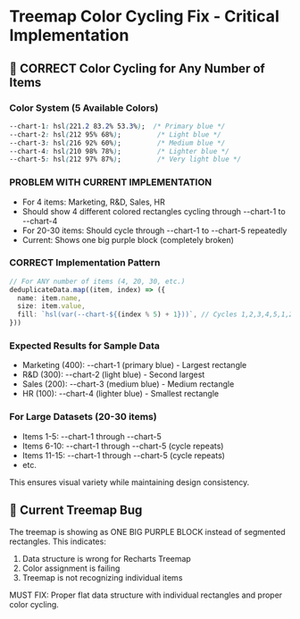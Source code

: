 # Treemap Color Cycling Fix - Critical Implementation

## 🎨 CORRECT Color Cycling for Any Number of Items

### Color System (5 Available Colors)
```css
--chart-1: hsl(221.2 83.2% 53.3%);  /* Primary blue */
--chart-2: hsl(212 95% 68%);         /* Light blue */
--chart-3: hsl(216 92% 60%);         /* Medium blue */
--chart-4: hsl(210 98% 78%);         /* Lighter blue */
--chart-5: hsl(212 97% 87%);         /* Very light blue */
```

### PROBLEM WITH CURRENT IMPLEMENTATION
- For 4 items: Marketing, R&D, Sales, HR
- Should show 4 different colored rectangles cycling through --chart-1 to --chart-4
- For 20-30 items: Should cycle through --chart-1 to --chart-5 repeatedly
- Current: Shows one big purple block (completely broken)

### CORRECT Implementation Pattern
```typescript
// For ANY number of items (4, 20, 30, etc.)
deduplicateData.map((item, index) => ({
  name: item.name,
  size: item.value,
  fill: `hsl(var(--chart-${(index % 5) + 1}))`, // Cycles 1,2,3,4,5,1,2,3,4,5...
}))
```

### Expected Results for Sample Data
- Marketing (400): --chart-1 (primary blue) - Largest rectangle
- R&D (300): --chart-2 (light blue) - Second largest  
- Sales (200): --chart-3 (medium blue) - Medium rectangle
- HR (100): --chart-4 (lighter blue) - Smallest rectangle

### For Large Datasets (20-30 items)
- Items 1-5: --chart-1 through --chart-5
- Items 6-10: --chart-1 through --chart-5 (cycle repeats)
- Items 11-15: --chart-1 through --chart-5 (cycle repeats)
- etc.

This ensures visual variety while maintaining design consistency.

## 🚨 Current Treemap Bug
The treemap is showing as ONE BIG PURPLE BLOCK instead of segmented rectangles. This indicates:
1. Data structure is wrong for Recharts Treemap
2. Color assignment is failing
3. Treemap is not recognizing individual items

MUST FIX: Proper flat data structure with individual rectangles and proper color cycling.